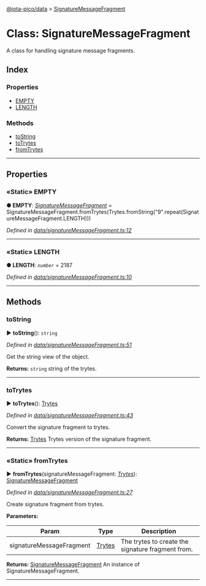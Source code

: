 [@iota-pico/data](../README.md) > [SignatureMessageFragment](../classes/signaturemessagefragment.md)



# Class: SignatureMessageFragment


A class for handling signature message fragments.

## Index

### Properties

* [EMPTY](signaturemessagefragment.md#empty)
* [LENGTH](signaturemessagefragment.md#length)


### Methods

* [toString](signaturemessagefragment.md#tostring)
* [toTrytes](signaturemessagefragment.md#totrytes)
* [fromTrytes](signaturemessagefragment.md#fromtrytes)



---
## Properties
<a id="empty"></a>

### «Static» EMPTY

**●  EMPTY**:  *[SignatureMessageFragment](signaturemessagefragment.md)*  =  SignatureMessageFragment.fromTrytes(Trytes.fromString("9".repeat(SignatureMessageFragment.LENGTH)))

*Defined in [data/signatureMessageFragment.ts:12](https://github.com/iotaeco/iota-pico-data/blob/5a71c27/src/data/signatureMessageFragment.ts#L12)*





___

<a id="length"></a>

### «Static» LENGTH

**●  LENGTH**:  *`number`*  = 2187

*Defined in [data/signatureMessageFragment.ts:10](https://github.com/iotaeco/iota-pico-data/blob/5a71c27/src/data/signatureMessageFragment.ts#L10)*





___


## Methods
<a id="tostring"></a>

###  toString

► **toString**(): `string`



*Defined in [data/signatureMessageFragment.ts:51](https://github.com/iotaeco/iota-pico-data/blob/5a71c27/src/data/signatureMessageFragment.ts#L51)*



Get the string view of the object.




**Returns:** `string`
string of the trytes.






___

<a id="totrytes"></a>

###  toTrytes

► **toTrytes**(): [Trytes](trytes.md)



*Defined in [data/signatureMessageFragment.ts:43](https://github.com/iotaeco/iota-pico-data/blob/5a71c27/src/data/signatureMessageFragment.ts#L43)*



Convert the signature fragment to trytes.




**Returns:** [Trytes](trytes.md)
Trytes version of the signature fragment.






___

<a id="fromtrytes"></a>

### «Static» fromTrytes

► **fromTrytes**(signatureMessageFragment: *[Trytes](trytes.md)*): [SignatureMessageFragment](signaturemessagefragment.md)



*Defined in [data/signatureMessageFragment.ts:27](https://github.com/iotaeco/iota-pico-data/blob/5a71c27/src/data/signatureMessageFragment.ts#L27)*



Create signature fragment from trytes.


**Parameters:**

| Param | Type | Description |
| ------ | ------ | ------ |
| signatureMessageFragment | [Trytes](trytes.md)   |  The trytes to create the signature fragment from. |





**Returns:** [SignatureMessageFragment](signaturemessagefragment.md)
An instance of SignatureMessageFragment.






___


